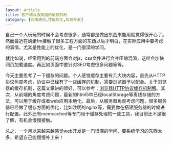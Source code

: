 ```yaml
---
layout: article
title: 客户端与服务器的缓存机制
category: [网络通信,性能优化,后端开发]
---
```

自己一个人玩玩的时候不会考虑很多，通常都是做出东西来能用就觉得很开心了<!--more-->。然而最近在蜻蜓fm接触了很多工程方面的东西以后才明白，在实际应用中要考虑的事情，尤其是性能上的优化，是一门很深的学问。

就比如说，经常用到的前端方面会对js，css文件进行合并压缩混淆，这样会加快网页加载速度。再比如页面中要针对SEO考虑很多问题等等。

今天主要思考了一下缓存的问题。个人感觉缓存主要有几大块内容，首先从HTTP协议角度考虑，协议中已经有了一些缓存的机制，需要浏览器予以配合。关于浏览器的缓存机制，这篇文章讲的很好，可以参考：[浏览器HTTP协议缓存机制解](http://my.oschina.net/leejun2005/blog/369148)。其次，从前端的角度考虑问题，最新的html5中已经localStorage等离线存储的方法，可以用于缓存或者web应用本地化。最后，从服务器角度考虑问题，很多服务器已经做了缓存方面的优化，比如注明的nginx等，需要你在搭建服务器的时候进行配置。此外还有memcached等专门用于缓存处理的一些工具，我目前还不是很了解，有机会慢慢接触。

总之，一个月以来越来越感觉web开发是一门很深的学问，要系统学习的东西太多，希望自己能慢慢补上来！
